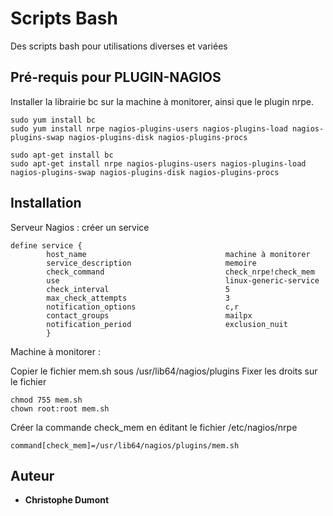 # Scripts Bash

Des scripts bash pour utilisations diverses et variées 

## Pré-requis pour PLUGIN-NAGIOS

Installer la librairie bc sur la machine à monitorer, ainsi que le plugin nrpe. 

```
sudo yum install bc
sudo yum install nrpe nagios-plugins-users nagios-plugins-load nagios-plugins-swap nagios-plugins-disk nagios-plugins-procs

sudo apt-get install bc
sudo apt-get install nrpe nagios-plugins-users nagios-plugins-load nagios-plugins-swap nagios-plugins-disk nagios-plugins-procs
```

## Installation

Serveur Nagios : créer un service  

```
define service {
        host_name                               machine à monitorer
        service_description                     memoire
        check_command                           check_nrpe!check_mem
        use                                     linux-generic-service
        check_interval                          5
        max_check_attempts                      3
        notification_options                    c,r
        contact_groups                          mailpx
        notification_period                     exclusion_nuit
        }
```

Machine à monitorer :  

Copier le fichier mem.sh sous /usr/lib64/nagios/plugins
Fixer les droits sur le fichier 

```
chmod 755 mem.sh
chown root:root mem.sh
``` 

Créer la commande check_mem en éditant le fichier /etc/nagios/nrpe

```
command[check_mem]=/usr/lib64/nagios/plugins/mem.sh
```

## Auteur

* **Christophe Dumont** 
